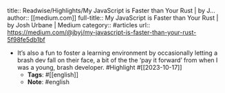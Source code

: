 title:: Readwise/Highlights/My JavaScript is Faster than Your Rust | by J...
author:: [[medium.com]]
full-title:: My JavaScript is Faster than Your Rust | by Josh Urbane | Medium
category:: #articles
url:: https://medium.com/@jbyj/my-javascript-is-faster-than-your-rust-5f98fe5db1bf

- It’s also a fun to foster a learning environment by occasionally letting a brash dev fall on their face, a bit of the the ‘pay it forward’ from when I was a young, brash developer. #Highlight #[[2023-10-17]]
	- **Tags**: #[[english]]
	- **Note**: #english